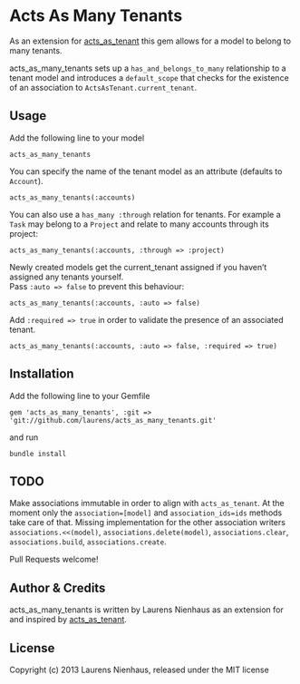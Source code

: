 # Acts As Many Tenants

As an extension for [acts_as_tenant](http://github.com/ErwinM/acts_as_tenant) this gem allows for a model to belong to many tenants.

acts_as_many_tenants sets up a `has_and_belongs_to_many` relationship to a tenant model and introduces a `default_scope` that checks for the existence of an association to `ActsAsTenant.current_tenant`.

## Usage

Add the following line to your model

``acts_as_many_tenants``

You can specify the name of the tenant model as an attribute (defaults to `Account`).

``acts_as_many_tenants(:accounts)``

You can also use a `has_many :through` relation for tenants. 
For example a `Task` may belong to a `Project` and relate to many accounts through its project:

``acts_as_many_tenants(:accounts, :through => :project)``

Newly created models get the current_tenant assigned if you haven’t assigned any tenants yourself.  
Pass `:auto => false` to prevent this behaviour:

``acts_as_many_tenants(:accounts, :auto => false)``

Add `:required => true` in order to validate the presence of an associated tenant.

``acts_as_many_tenants(:accounts, :auto => false, :required => true)``

## Installation

Add the following line to your Gemfile

``gem 'acts_as_many_tenants', :git => 'git://github.com/laurens/acts_as_many_tenants.git'``

and run

``bundle install``

## TODO

Make associations immutable in order to align with `acts_as_tenant`. 
At the moment only the `association=[model]` and `association_ids=ids` methods take care of that. Missing implementation for 
the other association writers `associations.<<(model)`, `associations.delete(model)`, `associations.clear`, `associations.build`, `associations.create`.

Pull Requests welcome!

## Author & Credits

acts_as_many_tenants is written by Laurens Nienhaus as an extension for and inspired by [acts_as_tenant](http://github.com/ErwinM/acts_as_tenant).

## License

Copyright (c) 2013 Laurens Nienhaus, released under the MIT license
